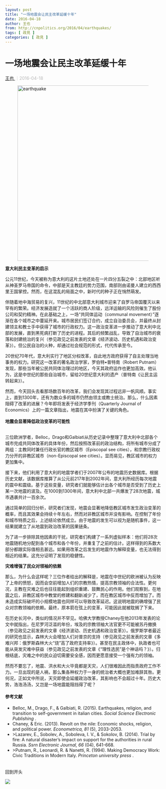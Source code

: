 ```yaml
---
layout: post
title: "一场地震会让民主改革延缓十年"
date: 2016-04-18
author: 王也
from: http://cnpolitics.org/2016/04/earthquakes/
tags: [ 政見 ]
categories: [ 政見 ]
---
```


<div class="post-block">
 <h1 class="post-head">
  一场地震会让民主改革延缓十年
 </h1>
 <p class="post-subhead">
 </p>
 <p class="post-tag">
 </p>
 <p class="post-author">
  <!--a href="http://cnpolitics.org/author/wangye/">王也</a-->
  <a href="http://cnpolitics.org/author/wangye/">
   王也
  </a>
  <span style="font-size:14px;color:#b9b9b9;">
   ｜2016-04-18
  </span>
 </p>
 <!--p class="post-lead">灾难之中的民众迫切需要安全感，从而增强了对铁腕领袖的依赖。最终，原本箭在弦上的民主改革，可能就因此被耽搁了下来。</p-->
 <div class="post-body">
  <figure>
   <img alt="earthquake" src="http://cnpolitics.org/wp-content/uploads/2016/04/earthquake.jpg" width="566">
    <figcaption>
    </figcaption>
   </img>
  </figure>
  <p>
   <strong>
    意大利民主变革的启示
   </strong>
  </p>
  <p>
   公元11世纪，今天被称为意大利的这片土地还处在一片四分五裂之中：北部地区听从神圣罗马帝国的命令，中部是天主教廷的势力范围，南部则由诺曼人建立的西西里王国掌控。然而，在这混乱的局面之中，新时代的种子正在悄然萌发。
  </p>
  <p>
   伴随着地中海贸易的复兴，11世纪的中北部意大利城市迎来了自罗马帝国覆灭以来罕有的繁荣。经济发展造就了一个活跃的商人阶级，远洋运输的风险则催生了股份公司和契约精神。在此基础之上，一场“共同体运动（communal movement）”逐渐在各个城市之中蔓延开来。城市居民们签订合约，成立自治委员会，并最终从封建领主和教士手中获得了城市的行政权力。这一政治变革进一步推动了意大利中北部的发展，直到黑死病打断了历史的进程。其后的频繁战乱，导致了自治城市的衰落和封建统治的复兴（参见政见之前发表的文章《经济波动、历史机遇和政治变革》）。但公民自治的火种，却通过社会规范的形式，代代传承至今。
  </p>
  <p>
   20世纪70年代，意大利实行了地区分权改革，自此地方政府获得了自主处理当地事务的权力。研究这一改革的著名政治学家，罗伯特•普特南（Robert Putnam）发现，那些当年被公民共同体治理过的地区，今天其政府运作也更加高效。他认为，这是中世纪的那些自治城市，留给20世纪意大利的遗产（普特南《让民主运转起来》）。
  </p>
  <p>
   然而，今天回头去看那场数百年的改革，我们会发现其过程远非一帆风顺。事实上，直到1300年，还有为数众多的城市仍然由领主或教士统治。那么，什么因素阻碍了改革的进展？今年即将发表于经济学季刊（Quarterly Journal of Economics）上的一篇文章指出，地震在其中扮演了关键的角色。
   <br>
    <strong>
     <br>
      地震会显著降低政治变革的可能性
     </br>
    </strong>
   </br>
  </p>
  <p>
   三位欧洲学者，Belloc，Drago和Galbiati从历史记录中整理了意大利中北部各个城市完成共同体改革的具体年份，然后按照改革前的政治结构，将所有城市分成了两组：主教同时兼任行政长官的教区城市（Episcopal see cities），和宗教行政权力分开的非教区城市（non-Episcopal see cities）。显而易见，教区城市的权力更加集中。
  </p>
  <p>
   接下来，他们利用了意大利的地震学者们于2007年公布的地震历史数据库。根据历史文献，该数据库推算了从公元前217年到2002年间，意大利所经历每次地震的震中和震级。基于这些变量，研究者们就能够估计出各个城市是否受到了历史上某一次地震的波及。在1000到1300年间，意大利中北部一共爆发了28次地震，城市遇袭共计一百余次。
  </p>
  <p>
   通过简单的回归分析，研究者们发现，地震会显著地降低教区城市发生政治变革的概率，而且其效果会持续十年左右，然而对非教区城市并没有影响。在控制了年份和城市特质之后，上述结论依然成立。由于地震的发生可以视为是随机事件，这一结果就建立了从地震到政治改革的因果链条。
  </p>
  <p>
   为了进一步排除其他因素的干扰，研究者们构建了一系列虚拟样本：他们将28次地震随机地分配到各个城市和各个年份，并重复了之前的估计。这样得到的系数大部分都跟实际值相去甚远。如果用改革之后发生的地震作为解释变量，也无法得到相近的结果。这充分证明了发现的稳健性。
  </p>
  <p>
   <strong>
    灾难增强了民众对领袖的依赖
   </strong>
  </p>
  <p>
   那么，为什么会这样呢？三位作者给出的解释是，地震在中世纪的欧洲被认为反映了上帝的愤怒，因而会空前增加人们的宗教热情，提高宗教领袖的合法性。更何况，主教在灾难之后也往往能起到组织重建、鼓舞民心的作用。他们观察到，在地震之后，非教区城市中教堂的修建和翻新减少了，而在教区城市中反而增加了。而未造成实际破坏的小规模地震也同样可以导致改革延迟。这说明地震的确增强了民众对宗教领袖的依赖。最终，原本箭在弦上的变革，可能因此就被耽搁了下来。
  </p>
  <p>
   在历史长河中，类似的情况并不罕见。哈佛大学教授Chaney在他2013年发表的论文中就指出，在尼罗河泛滥的年份，埃及的宗教领袖大法官更不可能被苏丹撤换（参见政见之前发表的文章《经济波动、历史机遇和政治变革》）。俄罗斯学者最近的研究也显示，森林大火会增加人们对普京的支持（参见政见之前发表的文章《多难兴邦：俄罗斯森林大火“烧”高了政府支持率》）。甚至在民主政体中，执政者也可能从突发灾难中获益（参见政见之前发表的文章《“理性选民”是个神话吗？》）。归根结底，灾难之中的民众迫切需要安全感，因而更愿意接受一个强有力的领袖。
  </p>
  <p>
   然而不要忘了，地震、洪水和大火毕竟都是天灾，人们很难因此而指责政府工作不力。一旦出现的是人祸，那么集各种权力于一身的统治者大概也更加难辞其咎。更何况，正如文中所说，天灾即使会延缓政治改革，其影响也不会超过十年。历史大势，浩浩汤汤，又岂是一场地震能阻挡得了呢？
  </p>
  <div class="post-endnote">
   <h4>
    参考文献
   </h4>
   <ul>
    <li>
     Belloc, M., Drago, F., &amp; Galbiati, R. (2015). Earthquakes, religion, and transition to self-government in italian cities.
     <em>
      Social Science Electronic Publishing
     </em>
     .
    </li>
    <li>
     Chaney, &amp; Eric. (2013). Revolt on the nile: Economic shocks, religion, and political power.
     <em>
      Econometrica, 81
     </em>
     (5), 2033-2053.
    </li>
    <li>
     &gt;Lazarev, E., Sobolev, A., Soboleva, I. V., &amp; Sokolov, B. (2014). Trial by fire: A natural disaster’s impact on support for the authorities in rural Russia.
     <em>
      Ssrn Electronic Journal, 66
     </em>
     (04), 641-668.
    </li>
    <li>
     &gt;Putnam, R., Leonardi, R. &amp; Nanetti, R. (1994). Making Democracy Work: Civic Traditions in Modern Italy.
     <em>
      Princeton university press
     </em>
     .
    </li>
   </ul>
  </div>
  <!-- icon list -->
  <!--/div-->
  <!-- social box -->
  <div class="post-end-button back-to-top">
   <p style="padding-top:20px;">
    回到开头
   </p>
  </div>
  <div id="display_bar">
   <img src="http://cnpolitics.org/wp-content/themes/CNPolitics/images/shadow-post-end.png"/>
  </div>
 </div>
 <!-- post-block end -->
</div>

